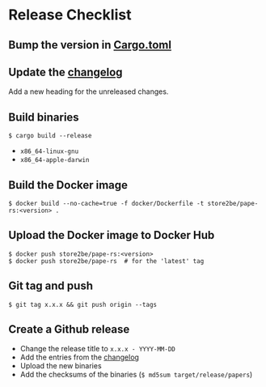 # Release Checklist

## Bump the version in [Cargo.toml](Cargo.toml)


## Update the [changelog](CHANGELOG.md)

Add a new heading for the unreleased changes.


## Build binaries

```
$ cargo build --release
```

* `x86_64-linux-gnu`
* `x86_64-apple-darwin`


## Build the Docker image

```
$ docker build --no-cache=true -f docker/Dockerfile -t store2be/pape-rs:<version> .
```


## Upload the Docker image to Docker Hub

```
$ docker push store2be/pape-rs:<version>
$ docker push store2be/pape-rs  # for the 'latest' tag
```


## Git tag and push

```
$ git tag x.x.x && git push origin --tags
```


## Create a Github release

* Change the release title to `x.x.x - YYYY-MM-DD`
* Add the entries from the [changelog](CHANGELOG.md)
* Upload the new binaries
* Add the checksums of the binaries (`$ md5sum target/release/papers`)
